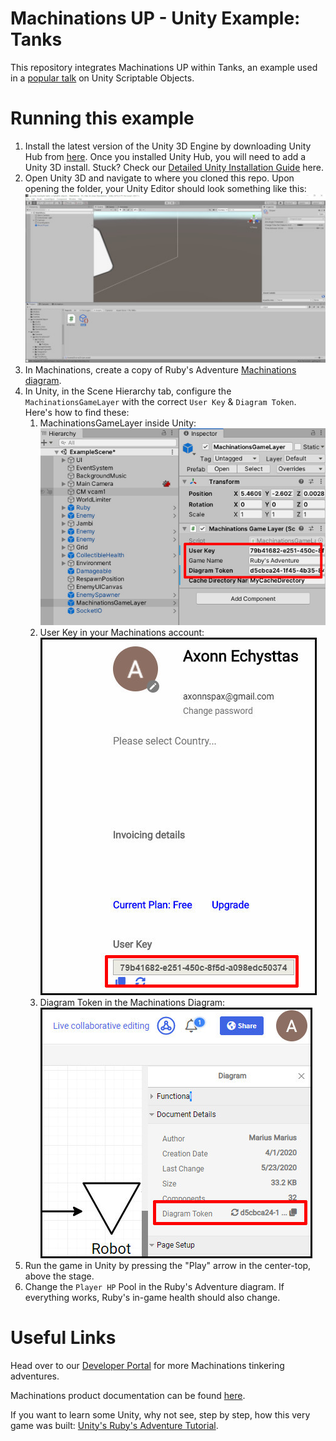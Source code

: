 # Machinations UP - Unity Example: Tanks

This repository integrates Machinations UP within Tanks, an example used in a [popular talk](https://www.youtube.com/watch?v=6vmRwLYWNRo) on Unity Scriptable Objects.

# Running this example

1. Install the latest version of the Unity 3D Engine by downloading Unity Hub from [here](https://store.unity.com/#plans-individual). Once you installed Unity Hub, you will need to add a Unity 3D install. Stuck? Check our [Detailed Unity Installation Guide](README-unity.md) here.
2. Open Unity 3D and navigate to where you cloned this repo. Upon opening the folder, your Unity Editor should look something like this:  
   ![Image of Unity Editor](./readme.md.resources/StartupScene.jpg)
3. In Machinations, create a copy of Ruby's Adventure [Machinations diagram](https://www.machinations.io).
4. In Unity, in the Scene Hierarchy tab, configure the `MachinationsGameLayer` with the correct `User Key` & `Diagram Token`. Here's how to find these:
   1. MachinationsGameLayer inside Unity:  
      ![Image of MachinationsGameLayer Configuration](./readme.md.resources/MGLConfig.jpg)
   2. User Key in your Machinations account:  
      ![Image of Machinations User Account](./readme.md.resources/MachinationsUserAccount.jpg)
   3. Diagram Token in the Machinations Diagram:  
      ![Image of Machinations Diagram Details](./readme.md.resources/MachinationsDiagramDetails.jpg)
5. Run the game in Unity by pressing the "Play" arrow in the center-top, above the stage.
6. Change the `Player HP` Pool in the Ruby's Adventure diagram. If everything works, Ruby's in-game health should also change.

# Useful Links

Head over to our [Developer Portal](developer.machinations.io) for more Machinations tinkering adventures.

Machinations product documentation can be found [here](docs.machinations.io).

If you want to learn some Unity, why not see, step by step, how this very game was built: [Unity's Ruby's Adventure Tutorial](https://learn.unity.com/project/ruby-s-2d-rpg).
